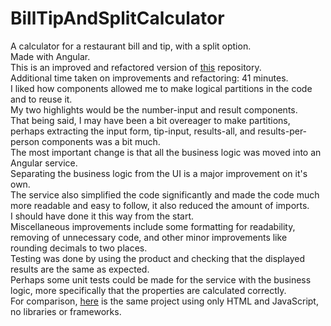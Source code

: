 # BillTipAndSplitCalculator

A calculator for a restaurant bill and tip, with a split option.  
Made with Angular.  
This is an improved and refactored version of [this](https://github.com/Artour64/bill-calculator-angular) repository.  
Additional time taken on improvements and refactoring: 41 minutes.  
I liked how components allowed me to make logical partitions in the code and to reuse it.  
My two highlights would be the number-input and result components.  
That being said, I may have been a bit overeager to make partitions, perhaps extracting the input form, tip-input, results-all, and results-per-person components was a bit much.  
The most important change is that all the business logic was moved into an Angular service.  
Separating the business logic from the UI is a major improvement on it's own.  
The service also simplified the code significantly and made the code much more readable and easy to follow, it also reduced the amount of imports.  
I should have done it this way from the start.  
Miscellaneous improvements include some formatting for readability, removing of unnecessary code, and other minor improvements like rounding decimals to two places.  
Testing was done by using the product and checking that the displayed results are the same as expected.  
Perhaps some unit tests could be made for the service with the business logic, more specifically that the properties are calculated correctly.  
For comparison, [here](https://github.com/Artour64/bill-calculator-vanilla) is the same project using only HTML and JavaScript, no libraries or frameworks.
